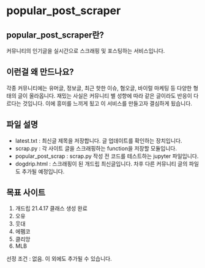 # popular_post_scraper

## popular_post_scraper란?
커뮤니티의 인기글을 실시간으로 스크래핑 및 포스팅하는 서비스입니다.

## 이런걸 왜 만드나요?
각종 커뮤니티에는 유머글, 정보글, 최근 핫한 이슈, 혐오글, 바이럴 마케팅 등 다양한 형태의 글이 올라옵니다.
재밌는 사실은 커뮤니티 별 성향에 따라 같은 글이라도 반응이 다르다는 것입니다.
이에 흥미를 느끼게 됬고 이 서비스를 만들고자 결심하게 됬습니다.

## 파일 설명
* latest.txt : 최신글 제목을 저장합니다. 글 업데이트를 확인하는 장치입니다.
* scrap.py : 각 사이트 글을 스크래핑하는 function을 저장할 모듈입니다.
* popular_post_scrap : scrap.py 작성 전 코드를 테스트하는 jupyter 파일입니다.
* dogdrip.html : 스크래핑이 된 개드립 최신글입니다. 차후 다른 커뮤니티 글의 파일도 추가될 예정입니다.

## 목표 사이트
1. 개드립 21.4.17 클래스 생성 완료
2. 오유
3. 웃대
4. 에펨코
5. 클리앙
6. MLB

선정 조건 : 없음. 이 외에도 추가될 수 있습니다.
